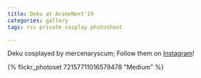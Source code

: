 ```yaml
---
title: Deku at AnimeNext'19
categories: gallery
tags: rss private cosplay photoshoot

---
```


Deku cosplayed by mercenaryscum; Follow them on [Instagram](https://www.instagram.com/mercenaryscum)!

{% flickr_photoset 72157711016579478 "Medium" %}